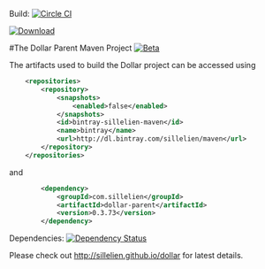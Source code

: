 Build: [![Circle CI](https://circleci.com/gh/sillelien/dollar-parent.png?style=badge)](https://circleci.com/gh/sillelien/dollar-parent)

[ ![Download](https://api.bintray.com/packages/sillelien/maven/dollar-parent/images/download.svg) ](https://bintray.com/sillelien/maven/dollar-parent/_latestVersion)

#The Dollar Parent Maven Project [![Beta](https://img.shields.io/badge/Status-Beta-green.svg?style=flat)](http://github.com/sillelien/dollar-parent)

The artifacts used to build the Dollar project can be accessed using

```xml
    <repositories>
        <repository>
            <snapshots>
                <enabled>false</enabled>
            </snapshots>
            <id>bintray-sillelien-maven</id>
            <name>bintray</name>
            <url>http://dl.bintray.com/sillelien/maven</url>
        </repository>
    </repositories>
```  

and

```xml
        <dependency>
            <groupId>com.sillelien</groupId>
            <artifactId>dollar-parent</artifactId>
            <version>0.3.73</version>
        </dependency>
```


Dependencies: [![Dependency Status](https://www.versioneye.com/user/projects/54ae285534ff3e2204000002/badge.svg?style=flat)](https://www.versioneye.com/user/projects/54ae285534ff3e2204000002)

Please check out http://sillelien.github.io/dollar for latest details.
